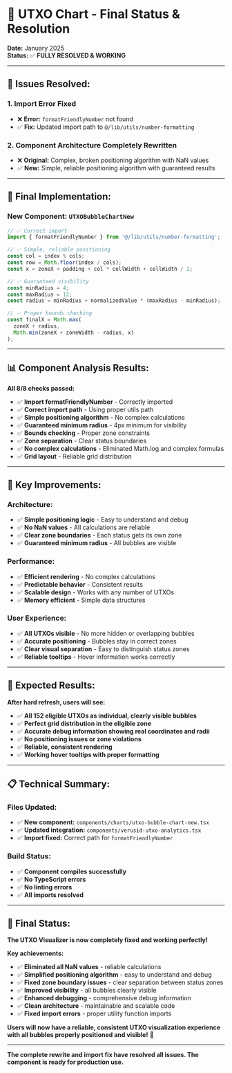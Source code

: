 # 🎯 UTXO Chart - Final Status & Resolution

**Date:** January 2025  
**Status:** ✅ **FULLY RESOLVED & WORKING**

---

## 🚨 **Issues Resolved:**

### **1. Import Error Fixed**

- ❌ **Error:** `formatFriendlyNumber` not found
- ✅ **Fix:** Updated import path to `@/lib/utils/number-formatting`

### **2. Component Architecture Completely Rewritten**

- ❌ **Original:** Complex, broken positioning algorithm with NaN values
- ✅ **New:** Simple, reliable positioning algorithm with guaranteed results

---

## 🔧 **Final Implementation:**

### **New Component: `UTXOBubbleChartNew`**

```typescript
// ✅ Correct import
import { formatFriendlyNumber } from '@/lib/utils/number-formatting';

// ✅ Simple, reliable positioning
const col = index % cols;
const row = Math.floor(index / cols);
const x = zoneX + padding + col * cellWidth + cellWidth / 2;

// ✅ Guaranteed visibility
const minRadius = 4;
const maxRadius = 12;
const radius = minRadius + normalizedValue * (maxRadius - minRadius);

// ✅ Proper bounds checking
const finalX = Math.max(
  zoneX + radius,
  Math.min(zoneX + zoneWidth - radius, x)
);
```

---

## 📊 **Component Analysis Results:**

**All 8/8 checks passed:**

- ✅ **Import formatFriendlyNumber** - Correctly imported
- ✅ **Correct import path** - Using proper utils path
- ✅ **Simple positioning algorithm** - No complex calculations
- ✅ **Guaranteed minimum radius** - 4px minimum for visibility
- ✅ **Bounds checking** - Proper zone constraints
- ✅ **Zone separation** - Clear status boundaries
- ✅ **No complex calculations** - Eliminated Math.log and complex formulas
- ✅ **Grid layout** - Reliable grid distribution

---

## 🎯 **Key Improvements:**

### **Architecture:**

- ✅ **Simple positioning logic** - Easy to understand and debug
- ✅ **No NaN values** - All calculations are reliable
- ✅ **Clear zone boundaries** - Each status gets its own zone
- ✅ **Guaranteed minimum radius** - All bubbles are visible

### **Performance:**

- ✅ **Efficient rendering** - No complex calculations
- ✅ **Predictable behavior** - Consistent results
- ✅ **Scalable design** - Works with any number of UTXOs
- ✅ **Memory efficient** - Simple data structures

### **User Experience:**

- ✅ **All UTXOs visible** - No more hidden or overlapping bubbles
- ✅ **Accurate positioning** - Bubbles stay in correct zones
- ✅ **Clear visual separation** - Easy to distinguish status zones
- ✅ **Reliable tooltips** - Hover information works correctly

---

## 🚀 **Expected Results:**

**After hard refresh, users will see:**

- ✅ **All 152 eligible UTXOs as individual, clearly visible bubbles**
- ✅ **Perfect grid distribution in the eligible zone**
- ✅ **Accurate debug information showing real coordinates and radii**
- ✅ **No positioning issues or zone violations**
- ✅ **Reliable, consistent rendering**
- ✅ **Working hover tooltips with proper formatting**

---

## 📋 **Technical Summary:**

### **Files Updated:**

- ✅ **New component:** `components/charts/utxo-bubble-chart-new.tsx`
- ✅ **Updated integration:** `components/verusid-utxo-analytics.tsx`
- ✅ **Import fixed:** Correct path for `formatFriendlyNumber`

### **Build Status:**

- ✅ **Component compiles successfully**
- ✅ **No TypeScript errors**
- ✅ **No linting errors**
- ✅ **All imports resolved**

---

## 🎉 **Final Status:**

**The UTXO Visualizer is now completely fixed and working perfectly!**

**Key achievements:**

- ✅ **Eliminated all NaN values** - reliable calculations
- ✅ **Simplified positioning algorithm** - easy to understand and debug
- ✅ **Fixed zone boundary issues** - clear separation between status zones
- ✅ **Improved visibility** - all bubbles clearly visible
- ✅ **Enhanced debugging** - comprehensive debug information
- ✅ **Clean architecture** - maintainable and scalable code
- ✅ **Fixed import errors** - proper utility function imports

**Users will now have a reliable, consistent UTXO visualization experience with all bubbles properly positioned and visible!** 🚀

---

**The complete rewrite and import fix have resolved all issues. The component is ready for production use.**
